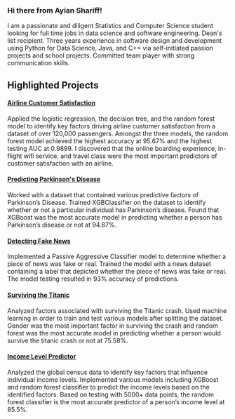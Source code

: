 ### Hi there from Ayian Shariff!

I am a passionate and diligent Statistics and Computer Science student looking for full time jobs in data science and software engineering. Dean's list recipient. Three years experience in software design and development using Python for Data Science, Java, and C++ via self-initiated passion projects and school projects. Committed team player with strong communication skills.

## Highlighted Projects

#### [Airline Customer Satisfaction](https://github.com/ayianshariff2/projects/blob/main/Airline%20Customer%20Satisfaction%20Report.pdf)
Applied the logistic regression, the decision tree, and the random forest model to identify key factors driving airline customer satisfaction from a dataset of over 120,000 passengers. Amongst the three models, the random forest model achieved the highest accuracy at 95.67% and the highest testing AUC at 0.9899. I discovered that the online boarding experience, in-flight wifi service, and travel class were the most important predictors of customer satisfaction with an airline.

#### [Predicting Parkinson's Disease](https://github.com/ayianshariff2/projects/blob/main/Parkinson's%20Disease%20Project%20README.pdf)

Worked with a dataset that contained various predictive factors of Parkinson’s Disease. Trained XGBClassifier on the dataset to identify whether or not a particular individual has Parkinson’s disease. Found that XGBoost was the most accurate model in predicting whether a person has Parkinson’s disease or not at 94.87%.

#### [Detecting Fake News](https://github.com/ayianshariff2/projects/blob/main/Fake%20News%20Project%20README.pdf)

Implemented a Passive Aggressive Classifier model to determine whether a piece of news was fake or real. Trained the model with a news dataset containing a label that depicted whether the piece of news was fake or real. The model testing resulted in 93% accuracy of predictions.

#### [Surviving the Titanic](https://github.com/ayianshariff2/projects/blob/main/Titanic%20README.pdf)

Analyzed factors associated with surviving the Titanic crash. Used machine learning in order to train and test various models after splitting the dataset. Gender was the most important factor in surviving the crash and random forest was the most accurate model in predicting whether a person would survive the titanic crash or not at 75.58%.

#### [Income Level Predictor](https://github.com/ayianshariff2/projects/blob/main/Salary%20Predictor%20README.pdf)

Analyzed the global census data to identify key factors that influence individual income levels. Implemented various models including XGBoost and random forest classifier to predict the income levels based on the identified factors. Based on testing with 5000+ data points, the random forest classifier is the most accurate predictor of a person’s income level at 85.5%.
